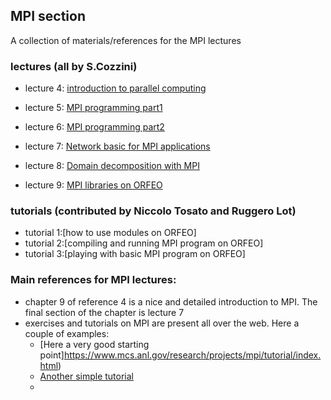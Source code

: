## MPI section 

A collection of materials/references for the MPI lectures 


### lectures (all by S.Cozzini)
 
 - lecture 4: [introduction to parallel computing](lecture04-on-parallel-programming.pdf)
 - lecture 5: [MPI programming part1 ](lecture05-MessagePassing-and-MPI-Programming.pdf)
 
 
 - lecture 6: [MPI programming part2 ]()
 - lecture 7: [Network basic for MPI applications]()
 - lecture 8: [Domain decomposition with MPI]()
 - lecture 9: [MPI libraries on ORFEO ](l)
 
### tutorials  (contributed by Niccolo Tosato and Ruggero Lot)
  - tutorial 1:[how to use modules on ORFEO]
  - tutorial 2:[compiling and running MPI program on ORFEO]
  - tutorial 3:[playing with basic MPI program on ORFEO]

### Main references for MPI lectures: 
 - chapter 9 of reference 4 is a nice and detailed introduction to MPI. The final section of the chapter is lecture 7 
 - exercises and tutorials on  MPI are present all over the web. Here a couple of examples:
    - [Here a very good starting point]https://www.mcs.anl.gov/research/projects/mpi/tutorial/index.html)
    - [Another simple tutorial](https://mpitutorial.com/tutorials/)
    - 


  

